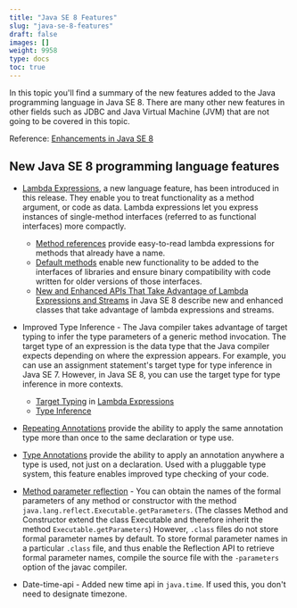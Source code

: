 ```yaml
---
title: "Java SE 8 Features"
slug: "java-se-8-features"
draft: false
images: []
weight: 9958
type: docs
toc: true
---
```


In this topic you'll find a summary of the new features added to the Java programming language in Java SE 8. There are many other new features in other fields such as JDBC and Java Virtual Machine (JVM) that are not going to be covered in this topic.

Reference: [Enhancements in Java SE 8][1]


  [1]: http://docs.oracle.com/javase/8/docs/technotes/guides/language/enhancements.html#javase8 "Official list of Enhancements in Java SE 8"

## New Java SE 8 programming language features
 - [Lambda Expressions][1], a new language feature, has been introduced in this release. They enable you to treat functionality as a method argument, or code as data. Lambda expressions let you express instances of single-method interfaces (referred to as functional interfaces) more compactly.  
   - [Method references][2] provide easy-to-read lambda expressions for methods that already have a name. 
   - [Default methods][3] enable new functionality to be added to the interfaces of libraries and ensure binary compatibility with code written for older versions of those interfaces. 
   - [New and Enhanced APIs That Take Advantage of Lambda Expressions and Streams][4] in Java SE 8 describe new and enhanced classes that take advantage of lambda expressions and streams. 
- Improved Type Inference - The Java compiler takes advantage of target typing to infer the type parameters of a generic method invocation. The target type of an expression is the data type that the Java compiler expects depending on where the expression appears. For example, you can use an assignment statement's target type for type inference in Java SE 7. However, in Java SE 8, you can use the target type for type inference in more contexts.
   - [Target Typing][5] in [Lambda Expressions][1]
   - [Type Inference][6]
- [Repeating Annotations][7] provide the ability to apply the same annotation type more than once to the same declaration or type use.
- [Type Annotations][8] provide the ability to apply an annotation anywhere a type is used, not just on a declaration. Used with a
   pluggable type system, this feature enables improved type checking of
   your code.
- [Method parameter reflection][9] - You can obtain the names of the formal parameters of any method or constructor with the method `java.lang.reflect.Executable.getParameters`. (The classes Method and Constructor extend the class Executable and therefore inherit the method `Executable.getParameters`) However, `.class` files do not store formal parameter names by default. To store formal parameter names in a particular `.class` file, and thus enable the Reflection API to retrieve formal parameter names, compile the source file with the `-parameters` option of the javac compiler.
- Date-time-api - Added new time api in `java.time`. If used this, you don't need to designate timezone.


  [1]: http://docs.oracle.com/javase/tutorial/java/javaOO/lambdaexpressions.html
  [2]: http://docs.oracle.com/javase/tutorial/java/javaOO/methodreferences.html
  [3]: http://docs.oracle.com/javase/tutorial/java/IandI/defaultmethods.html
  [4]: http://docs.oracle.com/javase/8/docs/technotes/guides/language/lambda_api_jdk8.html
  [5]: http://docs.oracle.com/javase/tutorial/java/javaOO/lambdaexpressions.html#target-typing
  [6]: http://docs.oracle.com/javase/tutorial/java/generics/genTypeInference.html
  [7]: http://docs.oracle.com/javase/tutorial/java/annotations/repeating.html
  [8]: http://docs.oracle.com/javase/tutorial/java/annotations/type_annotations.html
  [9]: http://docs.oracle.com/javase/tutorial/reflect/member/methodparameterreflection.html

